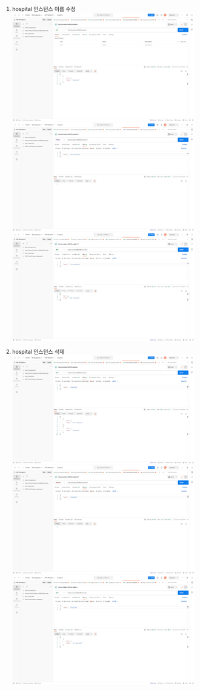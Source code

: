 1. hospital 인스턴스 이름 수정
![](image/update1.png)
![](image/update2.png)
![](image/update3.png)

2. hospital 인스턴스 삭제
![](image/delete1.png)
![](image/delete2.png)
![](image/delete3.png)